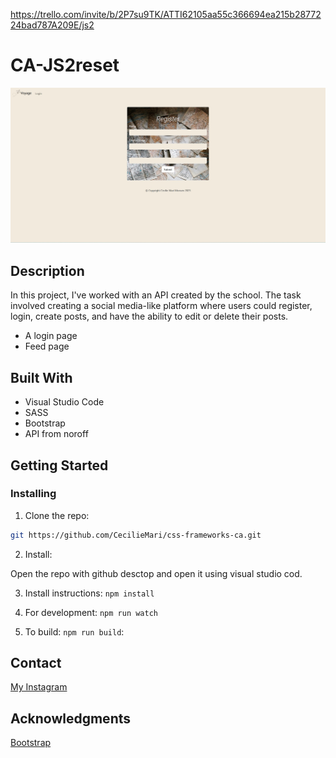 https://trello.com/invite/b/2P7su9TK/ATTI62105aa55c366694ea215b2877224bad787A209E/js2

# CA-JS2reset

![image](/image/registrer-form.jpg)

## Description

In this project, I've worked with an API created by the school. The task involved creating a social media-like platform where users could register, login, create posts, and have the ability to edit or delete their posts.

- A login page
- Feed page

## Built With

* Visual Studio Code 
* SASS
* Bootstrap
* API from noroff

## Getting Started

### Installing

1. Clone the repo:

```bash
git https://github.com/CecilieMari/css-frameworks-ca.git
```

2. Install:

Open the repo with github desctop and open it using visual studio cod.

3. Install instructions:
`npm install`

5. For development:
 `npm run watch`

6. To build:
 `npm run build`: 

## Contact

[My Instagram](https://www.instagram.com/ceciliemarim/)

## Acknowledgments

[Bootstrap](https://getbootstrap.com/)

